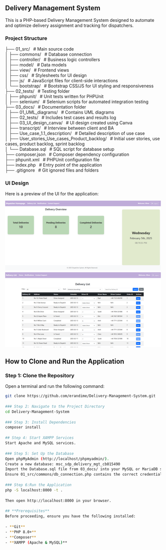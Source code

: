 ## Delivery Management System

This is a PHP-based Delivery Management System designed to automate and optimize delivery assignment and tracking for dispatchers. 

### **Project Structure**

├── 01_src/                     &ensp;# Main source code  
│   ├── commons/                &ensp;# Database connection  
│   ├── controller/             &ensp;# Business logic controllers  
│   ├── model/                  &ensp;# Data models  
│   ├── view/                   &ensp;# Frontend views  
│   ├── css/                     &ensp;# Stylesheets for UI design  
│   ├── js/                      &ensp;# JavaScript files for client-side interactions  
│   └── bootstrap/               &ensp;# Bootstrap CSS/JS for UI styling and responsiveness  
├── 02_tests/                   &ensp;# Testing folder  
│   ├── phpunit/                &ensp;# Unit tests written for PHPUnit  
│   ├── selenium/               &ensp;# Selenium scripts for automated integration testing  
├── 03_docs/                    &ensp;# Documentation folder  
│   ├── 01_UML_diagrams/        &ensp;# Contains UML diagrams  
│   ├── 02_tests/               &ensp;# Includes test cases and results log</br>
│   ├── 03_UI_design_canva/     &ensp;# UI design created using Canva  
│   ├── transcript/             &ensp;# Interview between client and BA  
│   ├── Use_case_1.1_description/  &ensp;# Detailed description of use case  
│   ├── User_stories_Use_cases_Product_backlog/  &ensp;# Initial user stories, use cases, product backlog, sprint backlog  </br>
│   └── Database.sql            &ensp;# SQL script for database setup  
├── composer.json               &ensp;# Composer dependency configuration  
├── phpunit.xml                 &ensp;# PHPUnit configuration file  
├── index.php                   &ensp;# Entry point of the application  
├── .gitignore                  &ensp;# Git ignored files and folders  
 
### UI Design
Here is a preview of the UI for the application:<br/>

![homepage](03_docs/03_UI_design_canva/UI/homepage.png)
![deliverylist](03_docs/03_UI_design_canva/UI/deliverylist.png)

## How to Clone and Run the Application

### Step 1: Clone the Repository  
Open a terminal and run the following command:  
```sh
git clone https://github.com/erandime/Delivery-Management-System.git

### Step 2: Navigate to the Project Directory
cd Delivery-Management-System

### Step 3: Install Dependencies
composer install

## Step 4: Start XAMPP Services
Start Apache and MySQL services.

### Step 5: Set Up the Database
Open phpMyAdmin (http://localhost/phpmyadmin/).
Create a new database: msc_sdp_delivery_mgt_cb015490
Import the Database.sql file from 03_docs/ into your MySQL or MariaDB server.
Ensure 01_src/commons/db_connection.php contains the correct credentials.

### Step 6:Run the Application
php -S localhost:8000 -t .

Then open http://localhost:8000 in your browser.

## **Prerequisites**
Before proceeding, ensure you have the following installed:

- **Git** 
- **PHP 8.0+** 
- **Composer** 
- **XAMPP (Apache & MySQL)** 